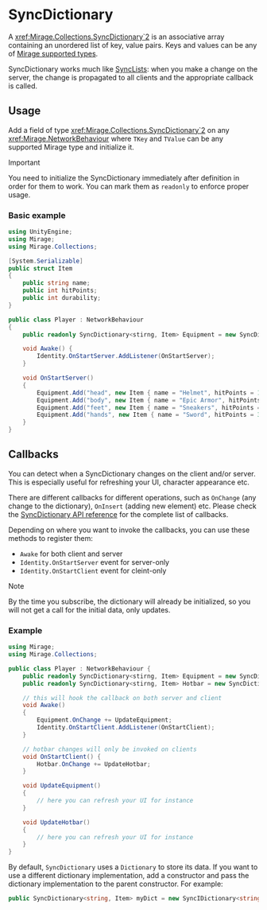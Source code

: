 # SyncDictionary
A <xref:Mirage.Collections.SyncDictionary`2> is an associative array containing an unordered list of key, value pairs. Keys and values can be any of [Mirage supported types](../DataTypes.md).

SyncDictionary works much like [SyncLists](SyncLists.md): when you make a change on the server, the change is propagated to all clients and the appropriate callback is called.

## Usage
Add a field of type <xref:Mirage.Collections.SyncDictionary`2> on any <xref:Mirage.NetworkBehaviour> where `TKey` and `TValue` can be any supported Mirage type and initialize it.

> [!IMPORTANT]
> You need to initialize the SyncDictionary immediately after definition in order for them to work. You can mark them as `readonly` to enforce proper usage.

### Basic example
```cs
using UnityEngine;
using Mirage;
using Mirage.Collections;

[System.Serializable]
public struct Item
{
    public string name;
    public int hitPoints;
    public int durability;
}

public class Player : NetworkBehaviour
{
    public readonly SyncDictionary<stirng, Item> Equipment = new SyncDictionary<string, Item>();

    void Awake() {
        Identity.OnStartServer.AddListener(OnStartServer);
    }

    void OnStartServer()
    {
        Equipment.Add("head", new Item { name = "Helmet", hitPoints = 10, durability = 20 });
        Equipment.Add("body", new Item { name = "Epic Armor", hitPoints = 50, durability = 50 });
        Equipment.Add("feet", new Item { name = "Sneakers", hitPoints = 3, durability = 40 });
        Equipment.Add("hands", new Item { name = "Sword", hitPoints = 30, durability = 15 });
    }
}
```

## Callbacks
You can detect when a SyncDictionary changes on the client and/or server. This is especially useful for refreshing your UI, character appearance etc.

There are different callbacks for different operations, such as `OnChange` (any change to the dictionary), `OnInsert` (adding new element) etc. Please check the [SyncDictionary API reference](xref:Mirage.Collections.SyncIDictionary`2) for the complete list of callbacks.

Depending on where you want to invoke the callbacks, you can use these methods to register them:
- `Awake` for both client and server
- `Identity.OnStartServer` event for server-only
- `Identity.OnStartClient` event for cleint-only

> [!NOTE]
> By the time you subscribe, the dictionary will already be initialized, so you will not get a call for the initial data, only updates.

### Example
```cs
using Mirage;
using Mirage.Collections;

public class Player : NetworkBehaviour {
    public readonly SyncDictionary<stirng, Item> Equipment = new SyncDictionary<string, Item>();
    public readonly SyncDictionary<stirng, Item> Hotbar = new SyncDictionary<string, Item>();

    // this will hook the callback on both server and client
    void Awake()
    {
        Equipment.OnChange += UpdateEquipment;
        Identity.OnStartClient.AddListener(OnStartClient);
    }

    // hotbar changes will only be invoked on clients
    void OnStartClient() {
        Hotbar.OnChange += UpdateHotbar;
    }

    void UpdateEquipment()
    {
        // here you can refresh your UI for instance
    }

    void UpdateHotbar()
    {
        // here you can refresh your UI for instance
    }
}
```

By default, `SyncDictionary` uses a `Dictionary` to store its data. If you want to use a different dictionary implementation, add a constructor and pass the dictionary implementation to the parent constructor. For example:

```cs
public SyncDictionary<string, Item> myDict = new SyncIDictionary<string, Item>(new MyDictionary<string, Item>());
```